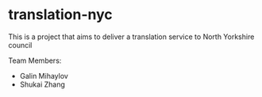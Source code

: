 # translation-nyc
This is a project that aims to deliver a translation service to North Yorkshire council

Team Members:
- Galin Mihaylov
- Shukai Zhang
